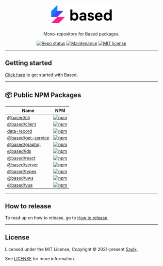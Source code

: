 <div align="center">
  <a href="javascript:void(0);" style="pointer-events: none;">
    <img src="./.docs/assets/based-logo-black.svg" style="width: 200px; padding-bottom: 10px;" />
  </a>

  <p align="center">
    Mono-repository for Based packages.
  </p>

[![Repo status](https://www.repostatus.org/badges/latest/wip.svg)](./README.md)
[![Maintenance](https://img.shields.io/badge/Maintained%3F-yes-green.svg)](https://github.com/atelier-saulx/based/graphs/commit-activity)
[![MIT license](https://img.shields.io/badge/License-MIT-green.svg)](./LICENSE)

</div>

---

## Getting started

[Click here](./packages/client/docs/get-started.md) to get started with Based.

---

## 📦 Public NPM Packages

| Name                                                   | NPM                                                                                                         |
| ------------------------------------------------------ | ----------------------------------------------------------------------------------------------------------- |
| [@based/cli](./packages/cli/README.md)                 | [![npm](https://img.shields.io/npm/v/@based/cli)](https://www.npmjs.com/package/@based/cli)                 |
| [@based/client](./packages/client/README.md)           | [![npm](https://img.shields.io/npm/v/@based/client)](https://www.npmjs.com/package/@based/client)           |
| [data-record](./packages/data-record/README.md)        | [![npm](https://img.shields.io/npm/v/data-record)](https://www.npmjs.com/package/data-record)               |
| [@based/get-service](./packages/get-service/README.md) | [![npm](https://img.shields.io/npm/v/@based/get-service)](https://www.npmjs.com/package/@based/get-service) |
| [@based/graphql](./packages/graphql/README.md)         | [![npm](https://img.shields.io/npm/v/@based/graphql)](https://www.npmjs.com/package/@based/graphql)         |
| [@based/ids](./packages/ids/README.md)                 | [![npm](https://img.shields.io/npm/v/@based/ids)](https://www.npmjs.com/package/@based/ids)                 |
| [@based/react](./packages/react/README.md)             | [![npm](https://img.shields.io/npm/v/@based/react)](https://www.npmjs.com/package/@based/react)             |
| [@based/server](./packages/server/README.md)           | [![npm](https://img.shields.io/npm/v/@based/server)](https://www.npmjs.com/package/@based/server)           |
| [@based/types](./packages/types/README.md)             | [![npm](https://img.shields.io/npm/v/@based/types)](https://www.npmjs.com/package/@based/types)             |
| [@based/uws](./packages/uws/README.md)                 | [![npm](https://img.shields.io/npm/v/@based/uws)](https://www.npmjs.com/package/@based/uws)                 |
| [@based/vue](./packages/vue/README.md)                 | [![npm](https://img.shields.io/npm/v/@based/vue)](https://www.npmjs.com/package/@based/vue)                 |

---

## How to release

To read up on how to release, go to [How to release](./.docs/how-to-release.md).

---

## License

Licensed under the MIT License, Copyright © 2021-present [Saulx](https://www.saulx.com/).

See [LICENSE](./LICENSE) for more information.
